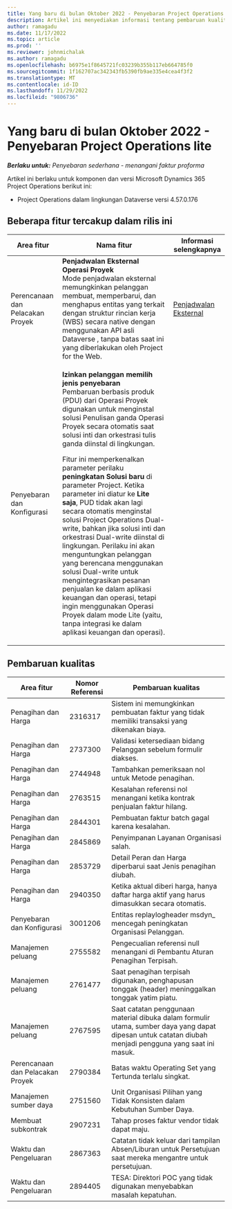 ```yaml
---
title: Yang baru di bulan Oktober 2022 - Penyebaran Project Operations lite
description: Artikel ini menyediakan informasi tentang pembaruan kualitas yang tersedia dalam rilis Oktober 2022 penyebaran Microsoft Dynamics 365 Project Operations lite.
author: ramagadu
ms.date: 11/17/2022
ms.topic: article
ms.prod: ''
ms.reviewer: johnmichalak
ms.author: ramagadu
ms.openlocfilehash: b6975e1f8645721fc03239b355b117eb664785f0
ms.sourcegitcommit: 1f162707ac342343fb5390fb9ae335e4cea4f3f2
ms.translationtype: MT
ms.contentlocale: id-ID
ms.lasthandoff: 11/29/2022
ms.locfileid: "9806736"
---
```

# <a name="whats-new-october-2022---project-operations-lite-deployment"></a>Yang baru di bulan Oktober 2022 - Penyebaran Project Operations lite

_**Berlaku untuk:** Penyebaran sederhana - menangani faktur proforma_

Artikel ini berlaku untuk komponen dan versi Microsoft Dynamics 365 Project Operations berikut ini:

- Project Operations dalam lingkungan Dataverse versi 4.57.0.176

## <a name="features-included-in-this-release"></a>Beberapa fitur tercakup dalam rilis ini

| Area fitur | Nama fitur | Informasi selengkapnya |
| --- | --- | --- |
| Perencanaan dan Pelacakan Proyek | **Penjadwalan Eksternal Operasi Proyek**<br>Mode penjadwalan eksternal memungkinkan pelanggan membuat, memperbarui, dan menghapus entitas yang terkait dengan struktur rincian kerja (WBS) secara native dengan menggunakan API asli Dataverse , tanpa batas saat ini yang diberlakukan oleh Project for the Web. | [Penjadwalan Eksternal](/dynamics365/project-operations/project-management/external-scheduling) |
| Penyebaran dan Konfigurasi | <p>**Izinkan pelanggan memilih jenis penyebaran**<br>Pembaruan berbasis produk (PDU) dari Operasi Proyek digunakan untuk menginstal solusi Penulisan ganda Operasi Proyek secara otomatis saat solusi inti dan orkestrasi tulis ganda diinstal di lingkungan.</p><p>Fitur ini memperkenalkan parameter perilaku **peningkatan Solusi baru** di parameter Project. Ketika parameter ini diatur ke **Lite saja**, PUD tidak akan lagi secara otomatis menginstal solusi Project Operations Dual-write, bahkan jika solusi inti dan orkestrasi Dual-write diinstal di lingkungan. Perilaku ini akan menguntungkan pelanggan yang berencana menggunakan solusi Dual-write untuk mengintegrasikan pesanan penjualan ke dalam aplikasi keuangan dan operasi, tetapi ingin menggunakan Operasi Proyek dalam mode Lite (yaitu, tanpa integrasi ke dalam aplikasi keuangan dan operasi).</p> | |

## <a name="quality-updates"></a>Pembaruan kualitas

| Area fitur | Nomor Referensi | Pembaruan kualitas |
| --- | --- | --- |
| Penagihan dan Harga | 2316317 | Sistem ini memungkinkan pembuatan faktur yang tidak memiliki transaksi yang dikenakan biaya. |
| Penagihan dan Harga | 2737300 | Validasi ketersediaan bidang Pelanggan sebelum formulir diakses. |
| Penagihan dan Harga | 2744948 | Tambahkan pemeriksaan nol untuk Metode penagihan. |
| Penagihan dan Harga | 2763515 | Kesalahan referensi nol menangani ketika kontrak penjualan faktur hilang. |
| Penagihan dan Harga | 2844301 | Pembuatan faktur batch gagal karena kesalahan. |
| Penagihan dan Harga | 2845869 | Penyimpanan Layanan Organisasi salah. |
| Penagihan dan Harga | 2853729 | Detail Peran dan Harga diperbarui saat Jenis penagihan diubah. |
| Penagihan dan Harga | 2940350 | Ketika aktual diberi harga, hanya daftar harga aktif yang harus dimasukkan secara otomatis. |
| Penyebaran dan Konfigurasi | 3001206 | Entitas replaylogheader msdyn\_ mencegah peningkatan Organisasi Pelanggan. |
| Manajemen peluang | 2755582 | Pengecualian referensi null menangani di Pembantu Aturan Penagihan Terpisah. |
| Manajemen peluang | 2761477 | Saat penagihan terpisah digunakan, penghapusan tonggak (header) meninggalkan tonggak yatim piatu. |
| Manajemen peluang | 2767595 | Saat catatan penggunaan material dibuka dalam formulir utama, sumber daya yang dapat dipesan untuk catatan diubah menjadi pengguna yang saat ini masuk. |
| Perencanaan dan Pelacakan Proyek | 2790384 | Batas waktu Operating Set yang Tertunda terlalu singkat. |
| Manajemen sumber daya | 2751560 | Unit Organisasi Pilihan yang Tidak Konsisten dalam Kebutuhan Sumber Daya. |
| Membuat subkontrak | 2907231 | Tahap proses faktur vendor tidak dapat maju. |
| Waktu dan Pengeluaran | 2867363 | Catatan tidak keluar dari tampilan Absen/Liburan untuk Persetujuan saat mereka mengantre untuk persetujuan. |
| Waktu dan Pengeluaran | 2894405 | TESA: Direktori POC yang tidak digunakan menyebabkan masalah kepatuhan. |
